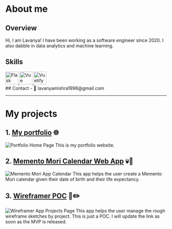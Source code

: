 # About me
## Overview
Hi, I am Lavanya! I have been working as a software engineer since 2020. I also dabble in data analytics and machine learning.

## Skills
<a href="https://flask.palletsprojects.com/en/3.0.x/">
  <img src="https://flask.palletsprojects.com/en/3.0.x/_images/flask-horizontal.png" alt="Flask logo" height="40" />
</a>
<a href="https://vuejs.org/">
  <img src="https://upload.wikimedia.org/wikipedia/commons/9/95/Vue.js_Logo_2.svg" alt="Vue logo" height="40" />
</a>
<a href="https://vuetifyjs.com/en/">
  <img src="https://cdn.vuetifyjs.com/docs/images/logos/vuetify-logo-dark-atom.svg" alt="Vuetify logo" height="40" />
</a>

<div>
  ## Contact
  - 📧 lavanyamishra1996@gmail.com
</div>

---
# My projects
## 1. [My portfolio](https://nostalgician.in) 🌐
![Portfolio Home Page](https://github.com/chessmadridista/chessmadridista/assets/58620639/c0d7403a-eb51-41b6-b68c-b6d8d4ab647f)
This is my portfolio website.
## 2. [Memento Mori Calendar Web App](https://mementomori.nostalgician.in) 💀📅
![Memento Mori App Calendar](https://github.com/chessmadridista/chessmadridista/assets/58620639/f8ec2bcb-da67-4cb0-a20a-ae2be8a5f0b8)
This app helps the user create a Memento Mori calendar given their date of birth and their life expectancy.
## 3. [Wireframer POC](https://wireframer.nostalgician.in) 🧠✏️
![Wireframer App Projects Page](https://github.com/chessmadridista/chessmadridista/assets/58620639/e4afe77e-3e61-48d2-8f89-9b13ca25a9eb)
This app helps the user manage the rough wireframe sketches by project. This is just a POC. I will update the link as soon as the MVP is released.
<!---
chessmadridista/chessmadridista is a ✨ special ✨ repository because its `README.md` (this file) appears on your GitHub profile.
You can click the Preview link to take a look at your changes.
--->
